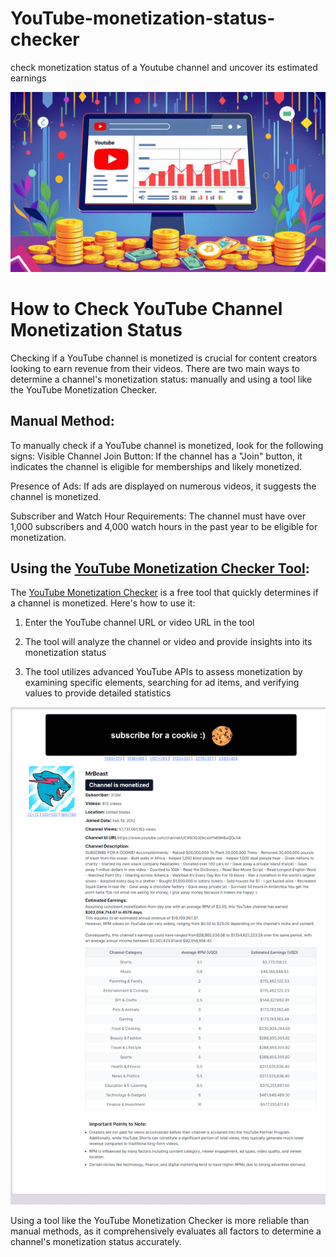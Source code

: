 # YouTube-monetization-status-checker

check monetization status of a Youtube channel and uncover its estimated earnings

![youtube](/yt.jpg)

# How to Check YouTube Channel Monetization Status

Checking if a YouTube channel is monetized is crucial for content creators looking to earn revenue from their videos. There are two main ways to determine a channel's monetization status: manually and using a tool like the YouTube Monetization Checker.

## Manual Method:

To manually check if a YouTube channel is monetized, look for the following signs:
Visible Channel Join Button: If the channel has a "Join" button, it indicates the channel is eligible for memberships and likely monetized.

Presence of Ads: If ads are displayed on numerous videos, it suggests the channel is monetized.

Subscriber and Watch Hour Requirements: The channel must have over 1,000 subscribers and 4,000 watch hours in the past year to be eligible for monetization.

## Using the [YouTube Monetization Checker Tool](https://www.ytmonetizationchecker.com):

The [YouTube Monetization Checker](https://www.ytmonetizationchecker.com) is a free tool that quickly determines if a channel is monetized. Here's how to use it:

1. Enter the YouTube channel URL or video URL in the tool

2. The tool will analyze the channel or video and provide insights into its monetization status

3. The tool utilizes advanced YouTube APIs to assess monetization by examining specific elements, searching for ad items, and verifying values to provide detailed statistics

![screenshot](/ss.png)

Using a tool like the YouTube Monetization Checker is more reliable than manual methods, as it comprehensively evaluates all factors to determine a channel's monetization status accurately.
